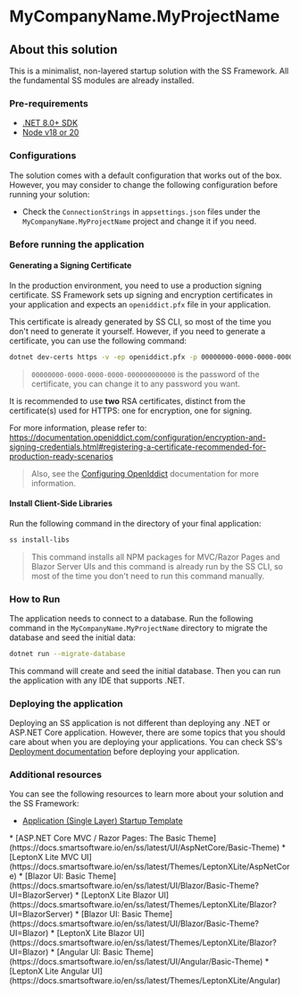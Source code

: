 # MyCompanyName.MyProjectName

## About this solution

This is a minimalist, non-layered startup solution with the SS Framework. All the fundamental SS modules are already installed. 

### Pre-requirements

* [.NET 8.0+ SDK](https://dotnet.microsoft.com/download/dotnet)
* [Node v18 or 20](https://nodejs.org/en)

### Configurations

The solution comes with a default configuration that works out of the box. However, you may consider to change the following configuration before running your solution:

* Check the `ConnectionStrings` in `appsettings.json` files under the `MyCompanyName.MyProjectName` project and change it if you need.

### Before running the application

#### Generating a Signing Certificate

In the production environment, you need to use a production signing certificate. SS Framework sets up signing and encryption certificates in your application and expects an `openiddict.pfx` file in your application.

This certificate is already generated by SS CLI, so most of the time you don't need to generate it yourself. However, if you need to generate a certificate, you can use the following command:

```bash
dotnet dev-certs https -v -ep openiddict.pfx -p 00000000-0000-0000-0000-000000000000
```

> `00000000-0000-0000-0000-000000000000` is the password of the certificate, you can change it to any password you want.

It is recommended to use **two** RSA certificates, distinct from the certificate(s) used for HTTPS: one for encryption, one for signing.

For more information, please refer to: https://documentation.openiddict.com/configuration/encryption-and-signing-credentials.html#registering-a-certificate-recommended-for-production-ready-scenarios

> Also, see the [Configuring OpenIddict](https://docs.smartsoftware.io/en/ss/latest/Deployment/Configuring-OpenIddict#production-environment) documentation for more information.

#### Install Client-Side Libraries

Run the following command in the directory of your final application:

```bash
ss install-libs
```

> This command installs all NPM packages for MVC/Razor Pages and Blazor Server UIs and this command is already run by the SS CLI, so most of the time you don't need to run this command manually.

### How to Run

The application needs to connect to a database. Run the following command in the `MyCompanyName.MyProjectName` directory to migrate the database and seed the initial data:

````bash
dotnet run --migrate-database
````

This command will create and seed the initial database. Then you can run the application with any IDE that supports .NET.

### Deploying the application

Deploying an SS application is not different than deploying any .NET or ASP.NET Core application. However, there are some topics that you should care about when you are deploying your applications. You can check SS's [Deployment documentation](https://docs.smartsoftware.io/en/ss/latest/Deployment/Index) before deploying your application.

### Additional resources

You can see the following resources to learn more about your solution and the SS Framework:

* [Application (Single Layer) Startup Template](https://docs.smartsoftware.io/en/ss/latest/Startup-Templates/Application-Single-Layer)
<TEMPLATE-REMOVE IF-NOT='ui:mvc'>
<TEMPLATE-REMOVE IF-NOT='BASIC'>
* [ASP.NET Core MVC / Razor Pages: The Basic Theme](https://docs.smartsoftware.io/en/ss/latest/UI/AspNetCore/Basic-Theme)
</TEMPLATE-REMOVE>
<TEMPLATE-REMOVE IF-NOT='LEPTONXLITE'>
* [LeptonX Lite MVC UI](https://docs.smartsoftware.io/en/ss/latest/Themes/LeptonXLite/AspNetCore)
</TEMPLATE-REMOVE>
</TEMPLATE-REMOVE>
<TEMPLATE-REMOVE IF-NOT='ui:blazor-server'>
<TEMPLATE-REMOVE IF-NOT='BASIC'>
* [Blazor UI: Basic Theme](https://docs.smartsoftware.io/en/ss/latest/UI/Blazor/Basic-Theme?UI=BlazorServer)
</TEMPLATE-REMOVE>
<TEMPLATE-REMOVE IF-NOT='LEPTONXLITE'>
* [LeptonX Lite Blazor UI](https://docs.smartsoftware.io/en/ss/latest/Themes/LeptonXLite/Blazor?UI=BlazorServer)
</TEMPLATE-REMOVE>
</TEMPLATE-REMOVE>
<TEMPLATE-REMOVE IF-NOT='ui:blazor'>
<TEMPLATE-REMOVE IF-NOT='BASIC'>
* [Blazor UI: Basic Theme](https://docs.smartsoftware.io/en/ss/latest/UI/Blazor/Basic-Theme?UI=Blazor)
</TEMPLATE-REMOVE>
<TEMPLATE-REMOVE IF-NOT='LEPTONXLITE'>
* [LeptonX Lite Blazor UI](https://docs.smartsoftware.io/en/ss/latest/Themes/LeptonXLite/Blazor?UI=Blazor)
</TEMPLATE-REMOVE>
</TEMPLATE-REMOVE>
<TEMPLATE-REMOVE IF-NOT='ui:angular'>
<TEMPLATE-REMOVE IF-NOT='BASIC'>
* [Angular UI: Basic Theme](https://docs.smartsoftware.io/en/ss/latest/UI/Angular/Basic-Theme)
</TEMPLATE-REMOVE>
<TEMPLATE-REMOVE IF-NOT='LEPTONXLITE'>
* [LeptonX Lite Angular UI](https://docs.smartsoftware.io/en/ss/latest/Themes/LeptonXLite/Angular)
</TEMPLATE-REMOVE>
</TEMPLATE-REMOVE>
